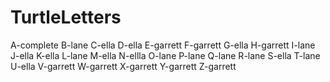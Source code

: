 # TurtleLetters
A-complete
B-lane
C-ella
D-ella
E-garrett
F-garrett
G-ella
H-garrett
I-lane
J-ella
K-ella
L-lane
M-ella
N-ellla
O-lane
P-lane
Q-lane
R-lane
S-ella
T-lane
U-ella
V-garrett
W-garrett
X-garrett
Y-garrett
Z-garrett
